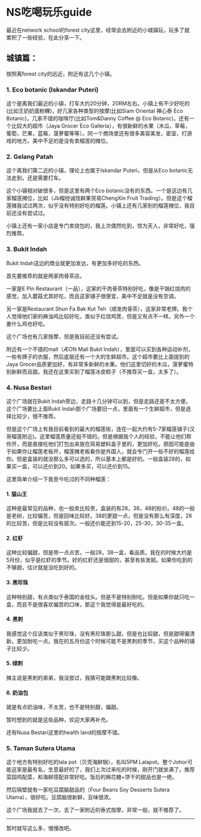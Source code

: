 # NS吃喝玩乐guide

最近在network school的forest city这里，经常会去附近的小城镇玩，玩多了就累积了一些经验，在此分享一下。

## 城镇篇：

按照离forest city的远近，附近有这几个小镇。

### 1. Eco botanic (Iskandar Puteri)

这个是离我们最近的小镇，打车大约20分钟，20RM左右。小镇上有不少好吃的(比如王奶奶面粉粿)，好几家各种类型的按摩(比如Siam Oriental 禅心泰 Eco Botanic)，几家不错的咖啡厅(比如Tom&Danny Coffee @ Eco Botanic)，还有一个比较大的超市（Jaya Grocer Eco Galleria），有很新鲜的水果（木瓜，草莓，葡萄，芒果，蓝莓，菠萝蜜等等）。同一个商场里还有很多美容美发，密室，打游戏的地方。美中不足的是没有卖榴莲的摊位。

### 2. Gelang Patah

这个离我们第二近的小镇，理论上也属于Iskandar Puteri，但是从Eco botanic无法走到，还是需要打车。

这个小镇相对破很多，但是这里有两个Eco botanic没有的东西。一个是这边有几家榴莲摊位，比如（Jb榴梿诚信鲜果贸易ChengXin Fruit Trading）。但是这个榴莲摊我试过两次，似乎没有特别好吃的榴莲。小镇上还有几家别的榴莲摊位，我目前还没有尝试过。

小镇上还有一家小店是专门卖烧包的，我上次偶然吃到，惊为天人，非常好吃，强烈推荐。

### 3. Bukit Indah

Bukit Indah这边的商业就更加发达，有更加多好吃的东西。

首先要推荐的就是两家肉骨茶店。

一家是E Pin Restaurant（一品），这家的干肉骨茶特别好吃，像是干锅红烧肉的感觉，加入蘑菇尤其好吃，而且这家铺子很便宜，美中不足就是没有空调。

另一家是Restaurant Shun Fa Bak Kut Teh（顺发肉骨茶），这家非常老牌。我个人觉得他们家的麻油鸡比较好吃，类似于红烧鸡煲，但是又有点不一样。另外一个姜什么鸡也好吃。

这个广场也有几家按摩，但是我目前还没有尝试。

附近有一个不错的mall（ÆON Mall Bukit Indah），里面可以买到各种运动补剂，一些有牌子的衣服，然后底层还有一个大的生鲜超市。这个超市要比上面提到的Jaya Grocer品质更加好，有非常多新鲜的水果。他们这里切好的木瓜，菠萝蜜特别新鲜而且甜。我还在这里买到了榴莲冰皮粽子（不推荐买一盒，太多了）。

### 4. Nusa Bestari

这个广场就在Bukit Indah旁边，走路十几分钟可以到，但是走路还是不太方便。这个广场要比上面Bukit Indah那个广场要旧一点，里面有一个生鲜超市，但是选择比较少，很不推荐。

但是这个广场上有我目前看到的最大的榴莲街，连在一起大约有5-7家榴莲铺子(汉哥榴莲附近)。这里榴莲质量还挺不错的。但是根据我个人的经验，不能让他们帮你开，而是直接吃他们打包出来放在简易塑料盒子里的，更加好吃。原因可能是由于如果你让榴莲老板开，榴莲摊老板看你是外国人，就会专门开一些不好的榴莲给你。但是盒装的就没那么多可以选的，所以基本上都是好的。一般盒装28的，如果买一盒，可以还价到20。如果多买，可以还价到15。

这里简单介绍一下我至今吃过的不同种榴莲：

#### 1. 猫山王

这种是最常见的品种，也一般卖比较贵，盒装的有28，38，48的标价。48的一般是老树，比较偏苦，但是回味比较好。38的更甜一点，但是没有那么有深度，28的比较苦，但是比较没有层次。一般还价能还到15-20，25-30，30-35一盒。

#### 2. 红虾

这种比较偏甜，但是带一点点苦。一般28，38一盒，看品质。我在的时候大约是5月份，似乎是红虾的季节。好的红虾还是很甜的，甚至有些发腻。如果你吃到的不够甜，估计就是没吃到好的。

#### 3. 黑珍珠

这种特别甜，有点类似于泰国的金枕头。但是不是特别耐吃。但是如果你就只吃一盒，而且不是很喜欢偏苦的口味，那这个我觉得是最好吃的。

#### 4. 黑刺

我感觉这个应该类似于黑珍珠，没有黑珍珠那么甜，但是也比较甜，但是甜得偏清新。更加耐吃一点。我在的五月份这个时候可能不是黑刺的季节，买这个品种的铺子比较少。

#### 5. 绿刺

摊主说是黑刺的弟弟，我没尝过，我猜可能跟黑刺比较像。

#### 6. 奶油包

就是有点奶油味，不太苦，也不是特别甜，偏甜。

暂时想到的就是这些品种，欢迎大家再补充。

还有Nusa Bestari这里的health land的按摩不错。

### 5. Taman Sutera Utama

这个地方有特别好吃的lala pot（贝壳海鲜锅），名叫5PM Lalapot。整个Johor可能这家是最有名，生意最好的了，我们上次过来吃的时候，刚开门就坐满了。推荐菜园鸡配菜，和海鲜搭配非常好吃。饭后的棉花糖+饼干的甜品也是一绝。

然后隔壁就有一家吃豆腐脑甜品的（Four Beans Soy Desserts Sutera Utama），很好吃。豆腐脑很新鲜，豆味很浓。

这个广场我就去了一次，去了一家附近的泰式按摩，非常一般，就不推荐了。

---

暂时就写这么多，慢慢改吧。
